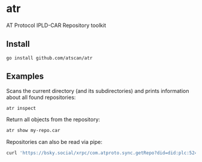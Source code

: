 # atr

AT Protocol IPLD-CAR Repository toolkit

## Install

```
go install github.com/atscan/atr
```

## Examples

Scans the current directory (and its subdirectories) and prints information about all found repositories:
```bash
atr inspect
```

Return all objects from the repository:
```bash
atr show my-repo.car
```

Repositories can also be read via pipe:
```bash
curl 'https://bsky.social/xrpc/com.atproto.sync.getRepo?did=did:plc:524tuhdhh3m7li5gycdn6boe' | atr show
```